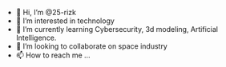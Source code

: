 - 👋 Hi, I’m @25-rizk
- 👀 I’m interested in technology
- 🌱 I’m currently learning Cybersecurity, 3d modeling, Artificial Intelligence.
- 💞️ I’m looking to collaborate on space industry
- 📫 How to reach me ...

<!---
25-rizk/25-rizk is a ✨ special ✨ repository because its `README.md` (this file) appears on your GitHub profile.
You can click the Preview link to take a look at your changes.
--->

